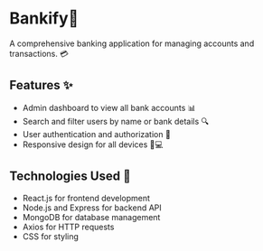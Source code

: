 <h1 align="">Bankify🏦</h1>

<p align="">
  A comprehensive banking application for managing accounts and transactions. 💳
</p>

<h2>Features ✨</h2>
<ul>
  <li>Admin dashboard to view all bank accounts 📊</li>
  <li>Search and filter users by name or bank details 🔍</li>
  <li>User authentication and authorization 🔐</li>
  <li>Responsive design for all devices 📱💻</li>
</ul>

<h2>Technologies Used 🚀</h2>
<ul>
  <li>React.js for frontend development</li>
  <li>Node.js and Express for backend API</li>
  <li>MongoDB for database management</li>
  <li>Axios for HTTP requests</li>
  <li>CSS for styling</li>
</ul>
